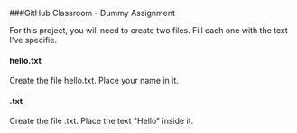 ###GitHub Classroom - Dummy Assignment

For this project, you will need to create two files.  Fill each one with the
text I've specifie.

#### hello.txt

Create the file hello.txt.  Place your name in it.

#### <your NetID>.txt

Create the file <your NetID>.txt.  Place the text "Hello" inside it.

